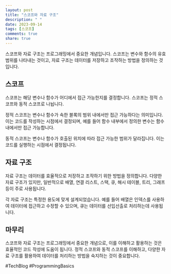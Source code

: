 ```yaml
---
layout: post
title: "스코프와 자료 구조"
description: " "
date: 2023-09-14
tags: [스코프]
comments: true
share: true
---
```


스코프와 자료 구조는 프로그래밍에서 중요한 개념입니다. 스코프는 변수와 함수의 유효 범위를 나타내는 것이고, 자료 구조는 데이터를 저장하고 조작하는 방법을 정의하는 것입니다.

## 스코프

스코프는 해당 변수나 함수가 어디에서 접근 가능한지를 결정합니다. 스코프는 정적 스코프와 동적 스코프로 나뉩니다.

정적 스코프는 변수나 함수가 속한 블록의 범위 내에서만 접근 가능하다는 의미입니다. 이는 코드를 작성하는 시점에서 결정되며, 예를 들어 함수 내부에서 정의한 변수는 함수 내에서만 접근 가능합니다.

동적 스코프는 변수나 함수가 호출된 위치에 따라 접근 가능한 범위가 달라집니다. 이는 코드를 실행하는 시점에서 결정됩니다.

## 자료 구조

자료 구조는 데이터를 효율적으로 저장하고 조작하기 위한 방법을 정의합니다. 다양한 자료 구조가 있지만, 일반적으로 배열, 연결 리스트, 스택, 큐, 해시 테이블, 트리, 그래프 등이 주로 사용됩니다.

각 자료 구조는 특정한 용도에 맞게 설계되었습니다. 예를 들어 배열은 인덱스를 사용하여 데이터에 접근하고 수정할 수 있으며, 큐는 데이터를 선입선출로 처리하는데 사용됩니다.

## 마무리

스코프와 자료 구조는 프로그래밍에서 중요한 개념으로, 이를 이해하고 활용하는 것은 효율적인 코드 작성에 도움이 됩니다. 정적 스코프와 동적 스코프를 이해하고, 다양한 자료 구조를 활용하여 데이터를 처리하는 방법을 숙지하는 것이 중요합니다.

#TechBlog #ProgrammingBasics